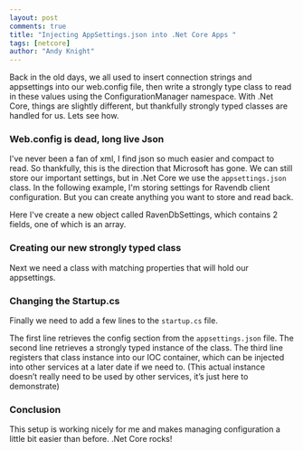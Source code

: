 ```yaml
---
layout: post
comments: true
title: "Injecting AppSettings.json into .Net Core Apps "
tags: [netcore]
author: "Andy Knight"
---
```


Back in the old days, we all used to insert connection strings and appsettings into our web.config file, then write a strongly type class to read in these values using the ConfigurationManager namespace. With .Net Core, things are slightly different, but thankfully strongly typed classes are handled for us. Lets see how.

### Web.config is dead, long live Json

I've never been a fan of xml, I find json so much easier and compact to read. So thankfully, this is the direction that Microsoft has gone. We can still store our important settings, but in .Net Core we use the `appsettings.json` class. In the following example, I'm storing settings for Ravendb client configuration. But you can create anything you want to store and read back.

<script src="https://gist.github.com/andymk/bbbdfd2ba50511904615b456e80fc8a3.js"></script>

Here I've create a new object called RavenDbSettings, which contains 2 fields, one of which is an array.

### Creating our new strongly typed class

Next we need a class with matching properties that will hold our appsettings.

<script src="https://gist.github.com/andymk/ccc8b8f4f31717c46ecab3600ac08585.js"></script>

### Changing the Startup.cs

Finally we need to add a few lines to the `startup.cs` file.

<script src="https://gist.github.com/andymk/d75b4e103f84dc642ea2d192c2655273.js"></script>

The first line retrieves the config section from the `appsettings.json` file.
The second line retrieves a strongly typed instance of the class.
The third line registers that class instance into our IOC container, which can be injected into other services at a later date if we need to. (This actual instance doesn’t really need to be used by other services, it’s just here to demonstrate)

### Conclusion

This setup is working nicely for me and makes managing configuration a little bit easier than before. .Net Core rocks!



